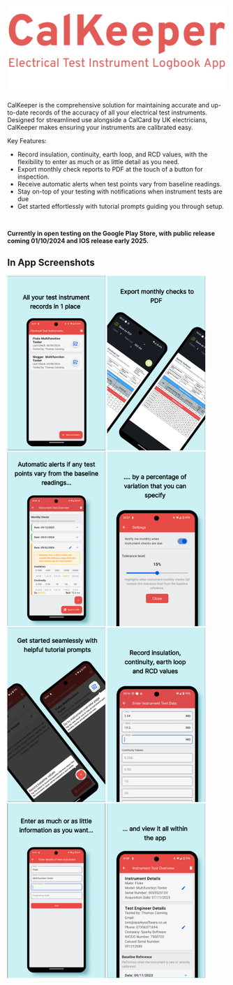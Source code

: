 <img src="./assets/branding.png" width="900" alt="Branding"/>

CalKeeper is the comprehensive solution for maintaining accurate and up-to-date records of the accuracy of all your electrical test instruments. 
Designed for streamlined use alongside a CalCard by UK electricians, CalKeeper makes ensuring your instruments are calibrated easy.

Key Features:
<ul>
  <li>Record insulation, continuity, earth loop, and RCD values, with the flexibility to enter as much or as little detail as you need.</li>
  <li>Export monthly check reports to PDF at the touch of a button for inspection.</li>
  <li>Receive automatic alerts when test points vary from baseline readings.</li>
  <li>Stay on-top of your testing with notifications when instrument tests are due</li>
  <li>Get started effortlessly with tutorial prompts guiding you through setup.</li>
</ul>
<br>

**Currently in open testing on the Google Play Store, with public release coming 01/10/2024 and IOS release early 2025.**

## In App Screenshots
<img src="./assets/s1.png" width="225" alt="Screenshot 1"/> <img src="./assets/s2.png" width="225" alt="Screenshot 1"/>
<img src="./assets/s3.png" width="225" alt="Screenshot 3"/> <img src="./assets/s4.png" width="225" alt="Screenshot 3"/>
<img src="./assets/s5.png" width="225" alt="Screenshot 5"/> <img src="./assets/s6.png" width="225" alt="Screenshot 5"/>
<img src="./assets/s7.png" width="225" alt="Screenshot 7"/> <img src="./assets/s8.png" width="225" alt="Screenshot 7"/>
